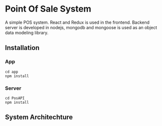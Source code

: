 # Point Of Sale System

A simple POS system. React and Redux is used in the frontend. Backend server is developed in nodejs, mongodb and mongoose is used as an object data modeling library.

## Installation

### App
```
cd app
npm install
```

### Server
```
cd PosAPI
npm install
```

## System Architechture
 
